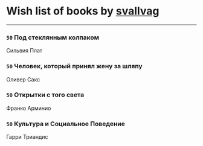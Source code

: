 # Wish list of books by [svallvag](http://vk.com/id553243325)
---

### `50` Под стеклянным колпаком
Сильвия Плат

### `50` Человек, который принял жену за шляпу
Оливер Сакс

### `50` Открытки с того света
Франко Арминио

### `50` Культура и Социальное Поведение
Гарри Триандис

